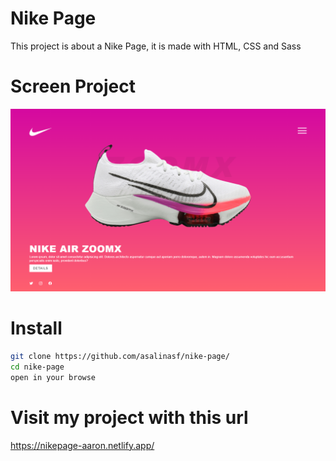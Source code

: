 # Nike Page

This project is about a Nike Page, it is made with HTML, CSS and Sass
 
# Screen Project  
<div align="center">
<img src="img/screen.png" >
</div>

# Install

```sh
git clone https://github.com/asalinasf/nike-page/
cd nike-page
open in your browse
```

# Visit my project with this url

https://nikepage-aaron.netlify.app/
